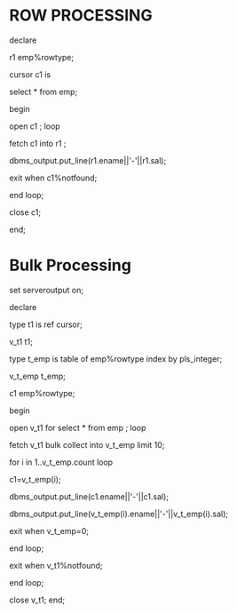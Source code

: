# ROW PROCESSING

declare

r1 emp%rowtype;

cursor c1 is

select * from emp;

begin

open c1 ; loop

fetch c1 into r1 ;

dbms_output.put_line(r1.ename||'-'||r1.sal);

exit when c1%notfound;

end loop;

close c1;

end;


# Bulk Processing

set serveroutput on;

declare

type t1 is ref cursor;

v_t1 t1;

type t_emp is table of emp%rowtype index by pls_integer;

v_t_emp t_emp;

c1 emp%rowtype;

begin

open v_t1 for select * from emp ; loop

fetch v_t1 bulk collect into v_t_emp limit 10;

for i in 1..v_t_emp.count loop

c1=v_t_emp(i);

dbms_output.put_line(c1.ename||'-'||c1.sal);

dbms_output.put_line(v_t_emp(i).ename||'-'||v_t_emp(i).sal);

exit when v_t_emp=0;

end loop;

exit when v_t1%notfound;

end loop;

close v_t1;
end;
